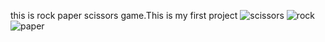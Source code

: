 this is rock paper scissors game.This is my first project 
![scissors](https://github.com/Bharath78935/Bharath-/assets/130393474/078f4913-81ce-4574-a716-021c6198660c)
![rock](https://github.com/Bharath78935/Bharath-/assets/130393474/edc460b0-ff70-41a6-8305-56bfce9a51c1)
![paper](https://github.com/Bharath78935/Bharath-/assets/130393474/f36b183e-39c0-4202-8325-8ac614ccaf35)
